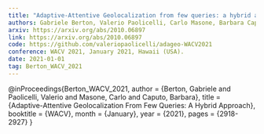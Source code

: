```yaml
---
title: "Adaptive-Attentive Geolocalization from few queries: a hybrid approach"
authors: Gabriele Berton, Valerio Paolicelli, Carlo Masone, Barbara Caputo
arxiv: https://arxiv.org/abs/2010.06897
link: https://arxiv.org/abs/2010.06897
code: https://github.com/valeriopaolicelli/adageo-WACV2021
conference: WACV 2021, January 2021, Hawaii (USA).
date: 2021-01-01
tag: Berton_WACV_2021
---
```

@inProceedings{Berton_WACV_2021,
    author    = {Berton, Gabriele and Paolicelli, Valerio and Masone, Carlo and Caputo, Barbara},
    title     = {Adaptive-Attentive Geolocalization From Few Queries: A Hybrid Approach},
    booktitle = {WACV},
    month     = {January},
    year      = {2021},
    pages     = {2918-2927}
}
